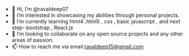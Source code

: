 - 👋 Hi, I’m @ravaldeep07
- 👀 I’m interested in showcasing my abilities through personal projects. 
- 🌱 I’m currently learning html4 ,html5 , css , basic javascript , and next step- bootstrap , React.js 
- 💞️ I’m looking to collaborate on any open source projects and any other areas of passion.
- 📫 How to reach me via email:ravaldeep15@gmail.com

<!---
ravaldeep07/ravaldeep07 is a ✨ special ✨ repository because its `README.md` (this file) appears on your GitHub profile.
You can click the Preview link to take a look at your changes.
--->
